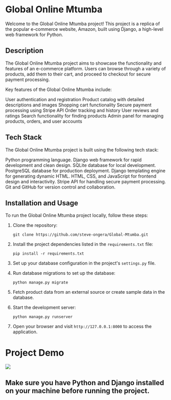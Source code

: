# Global Online Mtumba
Welcome to the Global Online Mtumba project! This project is a replica of the popular e-commerce website, Amazon, built using Django, a high-level web framework for Python.

## Description
The Global Online Mtumba project aims to showcase the functionality and features of an e-commerce platform. Users can browse through a variety of products, add them to their cart, and proceed to checkout for secure payment processing.

Key features of the Global Online Mtumba include:

User authentication and registration
Product catalog with detailed descriptions and images
Shopping cart functionality
Secure payment processing using Stripe API
Order tracking and history
User reviews and ratings
Search functionality for finding products
Admin panel for managing products, orders, and user accounts

## Tech Stack
The Global Online Mtumba project is built using the following tech stack:

Python programming language.
Django web framework for rapid development and clean design.
SQLite database for local development.
PostgreSQL database for production deployment.
Django templating engine for generating dynamic HTML.
HTML, CSS, and JavaScript for frontend design and interactivity.
Stripe API for handling secure payment processing.
Git and GitHub for version control and collaboration.



## Installation and Usage

To run the Global Online Mtumba project locally, follow these steps:

1. Clone the repository:
   ```
   git clone https://github.com/steve-ongera/Global-Mtumba.git
   ```

2. Install the project dependencies listed in the `requirements.txt` file:
   ```
   pip install -r requirements.txt
   ```

3. Set up your database configuration in the project's `settings.py` file.

4. Run database migrations to set up the database:
   ```
   python manage.py migrate
   ```

5. Fetch product data from an external source or create sample data in the database.

6. Start the development server:
   ```
   python manage.py runserver
   ```

7. Open your browser and visit `http://127.0.0.1:8000` to access the application.

# Project Demo
![](screenshot.png)


## Make sure you have Python and Django installed on your machine before running the project.
